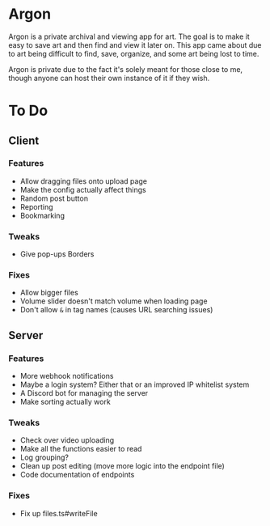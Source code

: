# Argon
Argon is a private archival and viewing app for art. The goal is to make it easy to save art and then find and view it later on. This app came about due to art being difficult to find, save, organize, and some art being lost to time.

Argon is private due to the fact it's solely meant for those close to me, though anyone can host their own instance of it if they wish.

# To Do
## Client
### Features
- Allow dragging files onto upload page
- Make the config actually affect things
- Random post button
- Reporting
- Bookmarking
### Tweaks
- Give pop-ups Borders
### Fixes
- Allow bigger files
- Volume slider doesn't match volume when loading page
- Don't allow `&` in tag names (causes URL searching issues)

## Server
### Features
- More webhook notifications
- Maybe a login system? Either that or an improved IP whitelist system
- A Discord bot for managing the server
- Make sorting actually work
### Tweaks
- Check over video uploading
- Make all the functions easier to read
- Log grouping?
- Clean up post editing (move more logic into the endpoint file)
- Code documentation of endpoints
### Fixes
- Fix up files.ts#writeFile